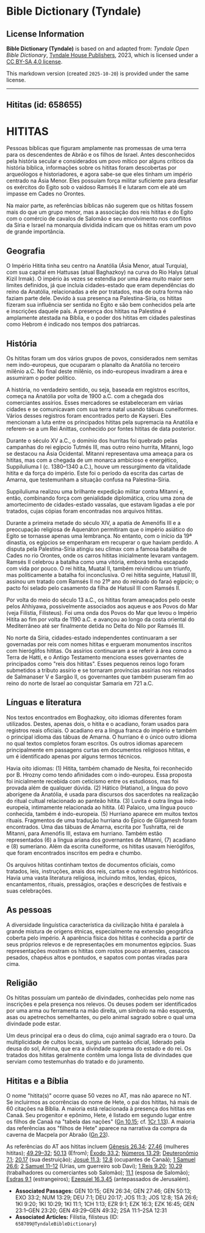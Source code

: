 # Bible Dictionary (Tyndale)

## License Information

**Bible Dictionary (Tyndale)** is based on and adapted from: _Tyndale Open Bible Dictionary_, [Tyndale House Publishers](https://tyndaleopenresources.com/), 2023, which is licensed under a [CC BY-SA 4.0 license](https://creativecommons.org/licenses/by-sa/4.0/legalcode.en).

This markdown version (created `2025-10-20`) is provided under the same license.



--------------------------------

## Hititas (id: 658655)

HITITAS
=======

Pessoas bíblicas que figuram amplamente nas promessas de uma terra para os descendentes de Abrão e os filhos de Israel. Antes desconhecidos pela história secular e considerados um povo mítico por alguns críticos da história bíblica, informações sobre os hititas foram descobertas por arqueólogos e historiadores, e agora sabe\-se que eles tinham um império centrado na Ásia Menor. Eles possuíam força militar suficiente para desafiar os exércitos do Egito sob o vaidoso Ramsés II e lutaram com ele até um impasse em Cades no Orontes.

Na maior parte, as referências bíblicas não sugerem que os hititas fossem mais do que um grupo menor, mas a associação dos reis hititas e do Egito com o comércio de cavalos de Salomão e seu envolvimento nos conflitos da Síria e Israel na monarquia dividida indicam que os hititas eram um povo de grande importância.

Geografia
---------

O Império Hitita tinha seu centro na Anatólia (Ásia Menor, atual Turquia), com sua capital em Hattusas (atual Baghazkoy) na curva do Rio Halys (atual Kizil Irmak). O império às vezes se estendia por uma área muito maior sem limites definidos, já que incluía cidades\-estado que eram dependências do reino da Anatólia, relacionadas a ele por tratados, mas de outra forma não faziam parte dele. Devido à sua presença na Palestina\-Síria, os hititas fizeram sua influência ser sentida no Egito e são bem conhecidos pela arte e inscrições daquele país. A presença dos hititas na Palestina é amplamente atestada na Bíblia, e o poder dos hititas em cidades palestinas como Hebrom é indicado nos tempos dos patriarcas.

História
--------

Os hititas foram um dos vários grupos de povos, considerados nem semitas nem indo\-europeus, que ocuparam o planalto da Anatólia no terceiro milênio a.C. No final deste milênio, os indo\-europeus invadiram a área e assumiram o poder político.

A história, no verdadeiro sentido, ou seja, baseada em registros escritos, começa na Anatólia por volta de 1900 a.C. com a chegada dos comerciantes assírios. Esses mercadores se estabeleceram em várias cidades e se comunicavam com sua terra natal usando tábuas cuneiformes. Vários desses registros foram encontrados perto de Kayseri. Eles mencionam a luta entre os principados hititas pela supremacia na Anatólia e referem\-se a um Rei Anittas, conhecido por fontes hititas de data posterior.

Durante o século XV a.C., o domínio dos hurritas foi quebrado pelas campanhas do rei egípcio Tutmés III, mas outro reino hurrita, Mitanni, logo se destacou na Ásia Ocidental. Mitanni representava uma ameaça para os hititas, mas com a chegada de um monarca ambicioso e energético, Suppiluliuma I (c. 1380–1340 a.C.), houve um ressurgimento da vitalidade hitita e da força do império. Este foi o período da escrita das cartas de Amarna, que testemunham a situação confusa na Palestina\-Síria.

Suppiluliuma realizou uma brilhante expedição militar contra Mitanni e, então, combinando força com genialidade diplomática, criou uma zona de amortecimento de cidades\-estado vassalas, que estavam ligadas a ele por tratados, cujas cópias foram encontradas nos arquivos hititas.

Durante a primeira metade do século XIV, a apatia de Amenófis III e a preocupação religiosa de Aquenáton permitiram que o império asiático do Egito se tornasse apenas uma lembrança. No entanto, com o início da 19ª dinastia, os egípcios se empenharam em recuperar o que haviam perdido. A disputa pela Palestina\-Síria atingiu seu clímax com a famosa batalha de Cades no rio Orontes, onde os carros hititas inicialmente levaram vantagem. Ramsés II celebrou a batalha como uma vitória, embora tenha escapado com vida por pouco. O rei hitita, Muatal II, também reivindicou um triunfo, mas politicamente a batalha foi inconclusiva. O rei hitita seguinte, Hatusil III, assinou um tratado com Ramsés II no 21º ano do reinado do faraó egípcio; o pacto foi selado pelo casamento da filha de Hatusil III com Ramsés II.

Por volta do meio do século 13 a.C., os hititas foram ameaçados pelo oeste pelos Ahhiyawa, possivelmente associados aos aqueus e aos Povos do Mar (veja Filístia, Filisteus). Foi uma onda dos Povos do Mar que levou o Império Hitita ao fim por volta de 1190 a.C. e avançou ao longo da costa oriental do Mediterrâneo até ser finalmente detida no Delta do Nilo por Ramsés III.

No norte da Síria, cidades\-estado independentes continuaram a ser governadas por reis com nomes hititas e ergueram monumentos inscritos com hieróglifos hititas. Os assírios continuaram a se referir à área como a Terra de Hatti, e o Antigo Testamento menciona esses governantes de principados como "reis dos hititas". Esses pequenos reinos logo foram submetidos a tributo assírio e se tornaram províncias assírias nos reinados de Salmanaser V e Sargão II, os governantes que também puseram fim ao reino do norte de Israel ao conquistar Samaria em 721 a.C.

Línguas e literatura
--------------------

Nos textos encontrados em Boghazkoy, oito idiomas diferentes foram utilizados. Destes, apenas dois, o hitita e o acadiano, foram usados para registros reais oficiais. O acadiano era a língua franca do império e também o principal idioma das tábuas de Amarna. O hurriano é o único outro idioma no qual textos completos foram escritos. Os outros idiomas aparecem principalmente em passagens curtas em documentos religiosos hititas, e um é identificado apenas por alguns termos técnicos.

Havia oito idiomas: (1\) Hitita, também chamado de Nesita, foi reconhecido por B. Hrozny como tendo afinidades com o indo\-europeu. Essa proposta foi inicialmente recebida com ceticismo entre os estudiosos, mas foi provada além de qualquer dúvida. (2\) Hático (Hatiano), a língua do povo aborígene da Anatólia, é usada para discursos dos sacerdotes na realização do ritual cultual relacionado ao panteão hitita. (3\) Luvita é outra língua indo\-europeia, intimamente relacionada ao hitita. (4\) Palaico, uma língua pouco conhecida, também é indo\-europeia. (5\) Hurriano aparece em muitos textos rituais. Fragmentos de uma tradução hurriana do Épico de Gilgamesh foram encontrados. Uma das tábuas de Amarna, escrita por Tushratta, rei de Mitanni, para Amenófis III, estava em hurriano. Também estão representados (6\) a língua ariana dos governantes de Mitanni, (7\) acadiano e (8\) sumeriano. Além da escrita cuneiforme, os hititas usavam hieróglifos, que foram encontrados inscritos em pedra e chumbo.

Os arquivos hititas continham textos de documentos oficiais, como tratados, leis, instruções, anais dos reis, cartas e outros registros históricos. Havia uma vasta literatura religiosa, incluindo mitos, lendas, épicos, encantamentos, rituais, presságios, orações e descrições de festivais e suas celebrações.

As pessoas
----------

A diversidade linguística característica da civilização hitita é paralela à grande mistura de origens étnicas, especialmente na extensão geográfica coberta pelo império. A aparência física dos hititas é conhecida a partir de seus próprios relevos e de representações em monumentos egípcios. Suas representações mostram os hititas com rostos pouco atraentes, casacos pesados, chapéus altos e pontudos, e sapatos com pontas viradas para cima.

Religião
--------

Os hititas possuíam um panteão de divindades, conhecidas pelo nome nas inscrições e pela presença nos relevos. Os deuses podem ser identificados por uma arma ou ferramenta na mão direita, um símbolo na mão esquerda, asas ou apetrechos semelhantes, ou pelo animal sagrado sobre o qual uma divindade pode estar.

Um deus principal era o deus do clima, cujo animal sagrado era o touro. Da multiplicidade de cultos locais, surgiu um panteão oficial, liderado pela deusa do sol, Arinna, que era a divindade suprema do estado e do rei. Os tratados dos hititas geralmente contêm uma longa lista de divindades que serviam como testemunhas do tratado e do juramento.

Hititas e a Bíblia
------------------

O nome "hitita(s)" ocorre quase 50 vezes no AT, mas não aparece no NT. Se incluirmos as ocorrências do nome de Hete, o pai dos hititas, há mais de 60 citações na Bíblia. A maioria está relacionada à presença dos hititas em Canaã. Seu progenitor e epônimo, Hete, é listado em segundo lugar entre os filhos de Canaã na "tabela das nações" ([Gn 10\.15](https://ref.ly/Gen10:15); cf. [1Cr 1\.13](https://ref.ly/1Chr1:13)). A maioria das referências aos "filhos de Hete" aparece na narrativa da compra da caverna de Macpela por Abraão ([Gn 23](https://ref.ly/Gen23:1-Gen23:20)).

As referências do AT aos hititas incluem [Gênesis 26\.34](https://ref.ly/Gen26:34); [27\.46](https://ref.ly/Gen27:46) (mulheres hititas); [49\.29–32](https://ref.ly/Gen49:29-Gen49:32); [50\.13](https://ref.ly/Gen50:13) (Efrom); [Êxodo 33\.2](https://ref.ly/Exod33:2); [Números 13\.29](https://ref.ly/Num13:29); [Deuteronômio 7\.1](https://ref.ly/Deut7:1); [20\.17](https://ref.ly/Deut20:17) (sua destruição); [Josué 11\.3](https://ref.ly/Josh11:3); [12\.8](https://ref.ly/Josh12:8) (ocupantes de Canaã); [1 Samuel 26\.6](https://ref.ly/1Sam26:6); [2 Samuel 11–12](https://ref.ly/2Sam11:1-2Sam12:31) (Urias, um guerreiro sob Davi); [1 Reis 9\.20](https://ref.ly/1Kgs9:20); [10\.29](https://ref.ly/1Kgs10:29) (trabalhadores ou comerciantes sob Salomão); [11\.1](https://ref.ly/1Kgs11:1) (esposa de Salomão); [Esdras 9\.1](https://ref.ly/Ezra9:1) (estrangeiros); [Ezequiel 16\.3,45](https://ref.ly/Ezek16:3,Ezek16:45) (antepassados de Jerusalém).

* **Associated Passages:** GEN 10:15; GEN 26:34; GEN 27:46; GEN 50:13; EXO 33:2; NUM 13:29; DEU 7:1; DEU 20:17; JOS 11:3; JOS 12:8; 1SA 26:6; 1KI 9:20; 1KI 10:29; 1KI 11:1; 1CH 1:13; EZR 9:1; EZK 16:3; EZK 16:45; GEN 23:1–GEN 23:20; GEN 49:29–GEN 49:32; 2SA 11:1–2SA 12:31
* **Associated Articles:** Filístia, filisteus (ID: `658709@TyndaleBibleDictionary`)

